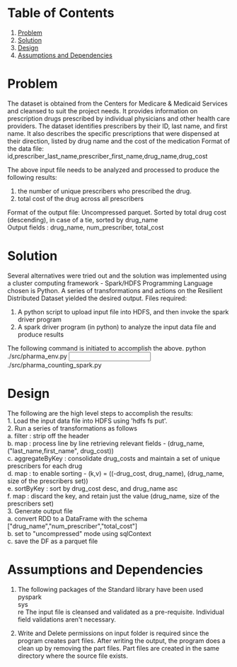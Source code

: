 # Table of Contents
1. [Problem](README.md#problem)
2. [Solution](README.md#solution)
3. [Design](README.md#design)
4. [Assumptions and Dependencies](README.md#assumptions)

# Problem

The dataset is obtained from the Centers for Medicare & Medicaid Services and cleansed to suit the project needs. 
It provides information on prescription drugs prescribed by individual physicians and other health care providers. 
The dataset identifies prescribers by their ID, last name, and first name. It also describes the specific prescriptions 
that were dispensed at their direction, listed by drug name and the cost of the medication
Format of the data file:
<br><t>	id,prescriber_last_name,prescriber_first_name,drug_name,drug_cost

The above input file needs to be analyzed and processed to produce the following results:
 1. the number of unique prescribers who prescribed the drug. 
 2. total cost of the drug across all prescribers

Format of the output file: Uncompressed parquet. Sorted by total drug cost (descending), in case of a tie, sorted by drug_name
<br><t>Output fields : drug_name,  num_prescriber, total_cost

# Solution 

Several alternatives were tried out and the solution was implemented using a cluster computing framework - Spark/HDFS
Programming Language chosen is Python. A series of transformations and actions on the Resilient Distributed Dataset yielded the 
desired output.
Files required:
1. A python script to upload input file into HDFS, and then invoke the spark driver program
2. A spark driver program (in python) to analyze the input data file and produce results

The following command is initiated to accomplish the above.
python ./src/pharma_env.py <input data file> <HDFS input data folder> <HDFS output data folder> ./src/pharma_counting_spark.py

# Design

 The following are the high level steps to accomplish the results: 
<br>   1. Load the input data file into HDFS using 'hdfs fs put'.
<br>   2. Run a series of transformations as follows
<br><t>		a. filter : strip off the header
<br><t>		b. map : process line by line retrieving relevant fields - (drug_name, ("last_name,first_name", drug_cost)) 
<br><t>		c. aggregateByKey : consolidate drug_costs and maintain a set of unique prescribers for each drug 
<br><t>		d. map : to enable sorting  - (k,v) = ((-drug_cost, drug_name), (drug_name, size of the prescribers set))
<br><t>		e. sortByKey : sort by drug_cost desc, and drug_name asc
<br><t>		f. map : discard the key, and retain just the value (drug_name, size of the prescribers set)
<br>	3. Generate output file
<br><t>		a. convert RDD to a DataFrame with the schema ["drug_name","num_prescriber","total_cost"]
<br><t>		b. set to "uncompressed" mode using sqlContext
<br><t>		c. save the DF as a parquet file


# Assumptions and Dependencies
1. The following packages of the Standard library have been used
    <br>pyspark
    <br>sys
    <br>re
    The input file is cleansed and validated as a pre-requisite. Individual field validations aren't necessary.
    

2. Write and Delete permissions on input folder is required since the program creates part files. After writing the output, the program does a clean up by removing the part files. Part files are created in the same directory where the source file exists.  

